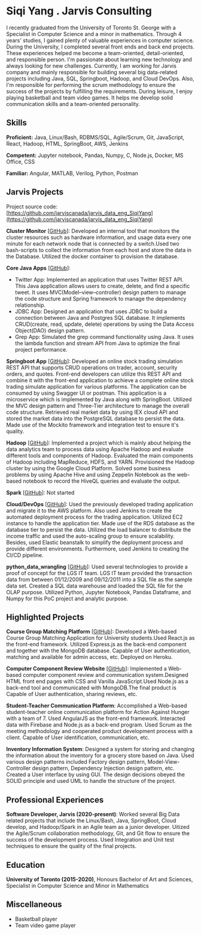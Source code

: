 # Siqi Yang . Jarvis Consulting

I recently graduated from the University of Toronto St. George with a Specialist in Computer Science and a minor in mathematics. Through 4 years' studies, I gained plenty of valuable experiences in computer science. During the University, I completed several front ends and back end projects. These experiences helped me become a team-oriented, detail-oriented, and responsible person. I'm passionate about learning new technology and always looking for new challenges. Currently, I am working for Jarvis company and mainly responsible for building several big data-related projects including Java, SQL, Springboot, Hadoop, and Cloud DevOps. Also, I'm responsible for performing the scrum methodology to ensure the success of the projects by fulfilling the requirements. During leisure, I enjoy playing basketball and team video games. It helps me develop solid communication skills and a team-oriented personality.

## Skills

**Proficient:** Java, Linux/Bash, RDBMS/SQL, Agile/Scrum, Git, JavaScript, React, Hadoop, HTML, SpringBoot, AWS, Jenkins

**Competent:** Jupyter notebook, Pandas, Numpy, C, Node.js, Docker, MS Office, CSS

**Familiar:** Angular, MATLAB, Verilog, Python, Postman

## Jarvis Projects

Project source code: [https://github.com/jarviscanada/jarvis_data_eng_SiqiYang](https://github.com/jarviscanada/jarvis_data_eng_SiqiYang)


**Cluster Monitor** [[GitHub](https://github.com/jarviscanada/jarvis_data_eng_SiqiYang/tree/master/linux_sql)]: Developed an internal tool that monitors the cluster resources such as hardware information, and usage data every one minute for each network node that is connected by a switch.Used two bash-scripts to collect the information from each host and store the data in the Database. Utilized the docker container to provision the database.

**Core Java Apps** [[GitHub](https://github.com/jarviscanada/jarvis_data_eng_SiqiYang/tree/master/core_java)]:
      
  - Twitter App: Implemented an application that uses Twitter REST API. This Java application allows users to create, delete, and find a specific tweet. It uses MVC(Model–view–controller) design pattern to manage the code structure and Spring framework to manage the dependency relationship.
  - JDBC App: Designed an application that uses JDBC to build a connection between Java and Postgres SQL database. It implements CRUD(create, read, update, delete) operations by using the Data Access Object(DAO) design pattern.
  - Grep App: Simulated the grep command functionality using Java. It uses the lambda function and stream API from Java to optimize the final project performance.

**Springboot App** [[GitHub](https://github.com/jarviscanada/jarvis_data_eng_SiqiYang/tree/master/springboot)]: Developed an online stock trading simulation REST API that supports CRUD operations on trader, account, security orders, and quotes. Front-end developers can utilize this REST API and combine it with the front-end application to achieve a complete online stock trading simulate application for various platforms. The application can be consumed by using Swagger UI or postman. This application is a microservice which is implemented by Java along with SpringBoot. Utilized the MVC design pattern and Three-Tier architecture to manage the overall code structure. Retrieved real market data by using IEX cloud API and stored the market data into the PostgreSQL database to persist the data. Made use of the Mockito framework and integration test to ensure it's quality.

**Hadoop** [[GitHub](https://github.com/jarviscanada/jarvis_data_eng_SiqiYang/tree/master/hadoop)]: Implemented a project which is mainly about helping the data analytics team to process data using Apache Hadoop and evaluate different tools and components of Hadoop. Evaluated the main components of Hadoop including MapReduce, HDFS, and YARN. Provisioned the Hadoop cluster by using the Google Cloud Platform. Solved some business problems by using Apache Hive and using Zeppelin Notebook as the web-based notebook to record the HiveQL queries and evaluate the output.

**Spark** [[GitHub](https://github.com/jarviscanada/jarvis_data_eng_SiqiYang/tree/master/spark)]: Not started

**Cloud/DevOps** [[GitHub](https://github.com/jarviscanada/jarvis_data_eng_SiqiYang/tree/master/cloud_devops)]: Used the previously developed trading application and migrate it to the AWS platform. Also used Jenkins to create the automated deployment process for the trading application. Utilized EC2 instance to handle the application tier. Made use of the RDS database as the database tier to persist the data. Utilized the load balancer to distribute the income traffic and used the auto-scaling group to ensure scalability. Besides, used Elastic beanstalk to simplify the deployment process and provide different environments. Furthermore, used Jenkins to creating the CI/CD pipeline. 

**python_data_wrangling** [[GitHub](https://github.com/jarviscanada/jarvis_data_eng_SiqiYang/tree/master/python_data_wrangling)]: Used several technologies to provide a proof of concept for the LGS IT team. LGS IT team provided the transaction data from between 01/12/2009 and 09/12/2011 into a SQL file as the sample data set. Created a SQL data warehouse and loaded the SQL file for the OLAP purpose. Utilized Python, Jupyter Notebook, Pandas Dataframe, and Numpy for this PoC project and analytic purpose.


## Highlighted Projects
**Course Group Matching Platform** [[GitHub](https://github.com/mephistoshadow/group_match_web_app)]: Developed a Web-based Course Group Matching Application for University students.Used React.js as the front-end framework. Utilized Express.js as the back-end component and together with the MongoDB database. Capable of User authentication, matching and available for admin access, etc. Deployed on Heroku.

**Computer Component Review Website** [[GitHub](https://github.com/mephistoshadow/computer-components_web_public)]: Implemented a Web-based computer component review and communication system.Designed HTML front end pages with CSS and Vanilla JavaScript.Used Node.js as a back-end tool and communicated with MongoDB.The final product is Capable of User authentication, sharing reviews, etc.

**Student-Teacher Communication Platform**: Accomplished a Web-based student-teacher online communication platform for Action Against Hunger with a team of 7. Used AngularJS as the front-end framework. Interacted data with Firebase and Node.js as a back-end program. Used Scrum as the meeting methodology and cooperated product development process with a client. Capable of User identification, communication, etc.

**Inventory Information System**: Designed a system for storing and changing the information about the inventory for a grocery store based on Java. Used various design patterns included Factory design pattern, Model-View-Controller design pattern, Dependency Injection design pattern, etc. Created a User interface by using GUI. The design decisions obeyed the SOLID principle and used UML to handle the structure of the project.


## Professional Experiences

**Software Developer, Jarvis (2020-present)**: Worked several Big Data related projects that include the Linux/Bash, Java, SpringBoot, Cloud develop, and Hadoop/Spark in an Agile team as a junior developer. Uitized the Agile/Scrum collaboration methodology, Git, and Git flow to ensure the success of the development process. Used Integration and Unit test techniques to ensure the quality of the final projects.


## Education
**University of Toronto (2015-2020)**, Honours Bachelor of Art and Sciences, Specialist in Computer Science and Minor in Mathematics


## Miscellaneous
- Basketball player
- Team video game player